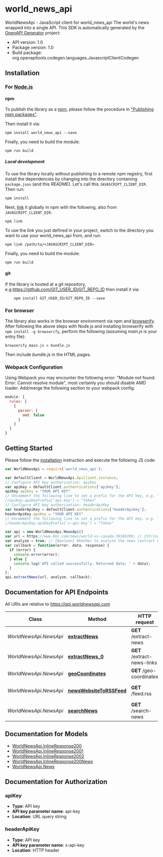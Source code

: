 # world_news_api

WorldNewsApi - JavaScript client for world_news_api
The world's news wrapped into a single API.
This SDK is automatically generated by the [OpenAPI Generator](https://openapi-generator.tech) project:

- API version: 1.0
- Package version: 1.0
- Build package: org.openapitools.codegen.languages.JavascriptClientCodegen

## Installation

### For [Node.js](https://nodejs.org/)

#### npm

To publish the library as a [npm](https://www.npmjs.com/), please follow the procedure in ["Publishing npm packages"](https://docs.npmjs.com/getting-started/publishing-npm-packages).

Then install it via:

```shell
npm install world_news_api --save
```

Finally, you need to build the module:

```shell
npm run build
```

##### Local development

To use the library locally without publishing to a remote npm registry, first install the dependencies by changing into the directory containing `package.json` (and this README). Let's call this `JAVASCRIPT_CLIENT_DIR`. Then run:

```shell
npm install
```

Next, [link](https://docs.npmjs.com/cli/link) it globally in npm with the following, also from `JAVASCRIPT_CLIENT_DIR`:

```shell
npm link
```

To use the link you just defined in your project, switch to the directory you want to use your world_news_api from, and run:

```shell
npm link /path/to/<JAVASCRIPT_CLIENT_DIR>
```

Finally, you need to build the module:

```shell
npm run build
```

#### git

If the library is hosted at a git repository, e.g.https://github.com/GIT_USER_ID/GIT_REPO_ID
then install it via:

```shell
    npm install GIT_USER_ID/GIT_REPO_ID --save
```

### For browser

The library also works in the browser environment via npm and [browserify](http://browserify.org/). After following
the above steps with Node.js and installing browserify with `npm install -g browserify`,
perform the following (assuming *main.js* is your entry file):

```shell
browserify main.js > bundle.js
```

Then include *bundle.js* in the HTML pages.

### Webpack Configuration

Using Webpack you may encounter the following error: "Module not found: Error:
Cannot resolve module", most certainly you should disable AMD loader. Add/merge
the following section to your webpack config:

```javascript
module: {
  rules: [
    {
      parser: {
        amd: false
      }
    }
  ]
}
```

## Getting Started

Please follow the [installation](#installation) instruction and execute the following JS code:

```javascript
var WorldNewsApi = require('world_news_api');

var defaultClient = WorldNewsApi.ApiClient.instance;
// Configure API key authorization: apiKey
var apiKey = defaultClient.authentications['apiKey'];
apiKey.apiKey = "YOUR API KEY"
// Uncomment the following line to set a prefix for the API key, e.g. "Token" (defaults to null)
//apiKey.apiKeyPrefix['api-key'] = "Token"
// Configure API key authorization: headerApiKey
var headerApiKey = defaultClient.authentications['headerApiKey'];
headerApiKey.apiKey = "YOUR API KEY"
// Uncomment the following line to set a prefix for the API key, e.g. "Token" (defaults to null)
//headerApiKey.apiKeyPrefix['x-api-key'] = "Token"

var api = new WorldNewsApi.NewsApi()
var url = https://www.bbc.com/news/world-us-canada-59340789; // {String} The url of the news.
var analyze = true; // {Boolean} Whether to analyze the news (extract entities etc.)
var callback = function(error, data, response) {
  if (error) {
    console.error(error);
  } else {
    console.log('API called successfully. Returned data: ' + data);
  }
};
api.extractNews(url, analyze, callback);

```

## Documentation for API Endpoints

All URIs are relative to *https://api.worldnewsapi.com*

Class | Method | HTTP request | Description
------------ | ------------- | ------------- | -------------
*WorldNewsApi.NewsApi* | [**extractNews**](docs/NewsApi.md#extractNews) | **GET** /extract-news | Extract News
*WorldNewsApi.NewsApi* | [**extractNews_0**](docs/NewsApi.md#extractNews_0) | **GET** /extract-news-links | Extract News
*WorldNewsApi.NewsApi* | [**geoCoordinates**](docs/NewsApi.md#geoCoordinates) | **GET** /geo-coordinates | Get Geo Coordinates
*WorldNewsApi.NewsApi* | [**newsWebsiteToRSSFeed**](docs/NewsApi.md#newsWebsiteToRSSFeed) | **GET** /feed.rss | News Website to RSS Feed
*WorldNewsApi.NewsApi* | [**searchNews**](docs/NewsApi.md#searchNews) | **GET** /search-news | Search News


## Documentation for Models

 - [WorldNewsApi.InlineResponse200](docs/InlineResponse200.md)
 - [WorldNewsApi.InlineResponse2001](docs/InlineResponse2001.md)
 - [WorldNewsApi.InlineResponse2002](docs/InlineResponse2002.md)
 - [WorldNewsApi.InlineResponse200News](docs/InlineResponse200News.md)
 - [WorldNewsApi.News](docs/News.md)


## Documentation for Authorization



### apiKey


- **Type**: API key
- **API key parameter name**: api-key
- **Location**: URL query string



### headerApiKey


- **Type**: API key
- **API key parameter name**: x-api-key
- **Location**: HTTP header

